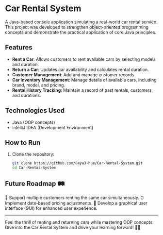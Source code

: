 # Car Rental System

A Java-based console application simulating a real-world car rental service. This project was developed to strengthen object-oriented programming concepts and demonstrate the practical application of core Java principles.

## Features

- **Rent a Car**: Allows customers to rent available cars by selecting models and duration.
- **Return a Car**: Updates car availability and calculates rental duration.
- **Customer Management**: Add and manage customer records.
- **Car Inventory Management**: Manage details of available cars, including brand, model, and pricing.
- **Rental History Tracking**: Maintain a record of past rentals, customers, and durations.

## Technologies Used

- Java (OOP concepts)
- IntelliJ IDEA (Development Environment)

## How to Run

1. Clone the repository:
   ```bash
   git clone https://github.com/Gaya3-hue/Car-Rental-System.git
   cd Car-Rental-System

## Future Roadmap 🛤️

🤝 Support multiple customers renting the same car simultaneously.
⏰ Implement date-based pricing adjustments.
🎨 Develop a graphical user interface (GUI) for enhanced user experience.

---

Feel the thrill of renting and returning cars while mastering OOP concepts. Dive into the Car Rental System and drive your learning forward! 🚗💨
